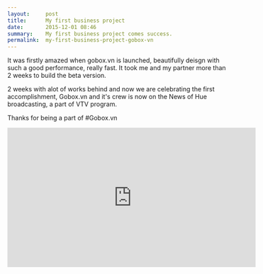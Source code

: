 ```yaml
---
layout:     post
title:      My first business project
date:       2015-12-01 08:46
summary:    My first business project comes success.
permalink:	my-first-business-project-gobox-vn
---
```


It was firstly amazed when gobox.vn is launched, beautifully deisgn with such a good performance, really fast. It took me and my partner more than 2 weeks to build the beta version. 

2 weeks with alot of works behind and now we are celebrating the first accomplishment, Gobox.vn and it's crew is now on the News of Hue broadcasting, a part of VTV program. 

Thanks for being a part of #Gobox.vn

<iframe width="560" height="315" src="https://www.youtube.com/watch?v=Tijuwy9fSF8" frameborder="0" allowfullscreen></iframe>

